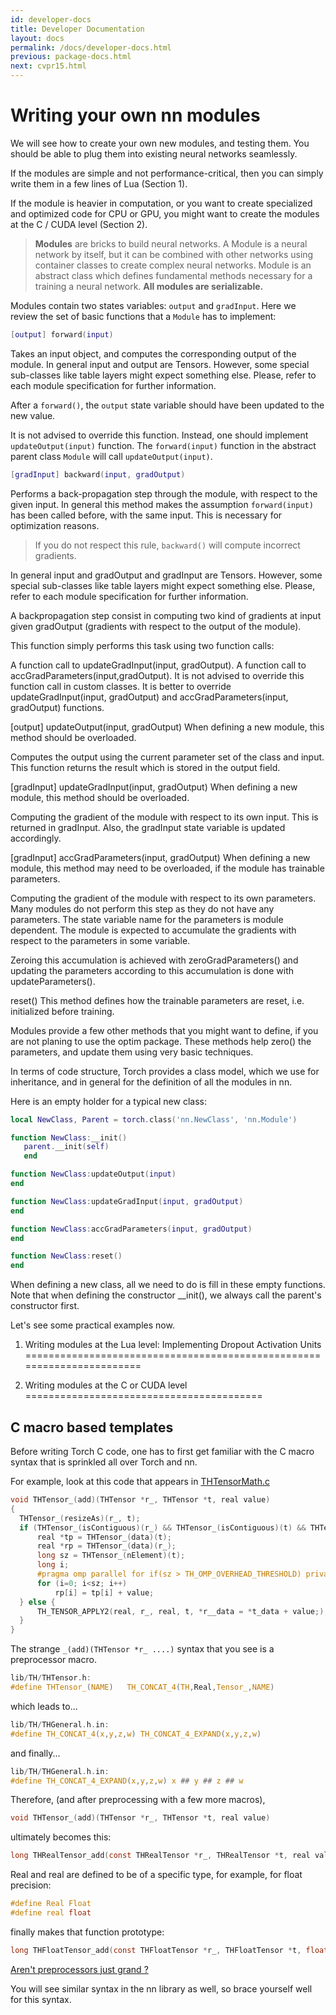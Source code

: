```yaml
---
id: developer-docs
title: Developer Documentation
layout: docs
permalink: /docs/developer-docs.html
previous: package-docs.html
next: cvpr15.html
---
```


Writing your own nn modules
===========================

We will see how to create your own new modules, and testing them.
You should be able to plug them into existing neural networks seamlessly.

If the modules are simple and not performance-critical,
then you can simply write them in a few lines of Lua (Section 1).

If the module is heavier in computation, or you want to create
specialized and optimized code for CPU or GPU, you might want to
create the modules at the C / CUDA level (Section 2).

> **Modules** are bricks to build neural networks. A Module is a neural network by itself, but it can be combined with other networks using container classes to create complex neural networks. Module is an abstract class which defines fundamental methods necessary for a training a neural network. **All modules are serializable.**

Modules contain two states variables: `output` and `gradInput`.
Here we review the set of basic functions that a `Module` has to implement:

```lua
[output] forward(input)
```

Takes an input object, and computes the corresponding output of the module.
In general input and output are Tensors. However, some special
sub-classes like table layers might expect something else.
Please, refer to each module specification for further information.

After a `forward()`, the `output` state variable should have been updated to the new value.

It is not advised to override this function. Instead, one should
implement `updateOutput(input)` function.
The `forward(input)` function in the abstract parent class `Module` will call `updateOutput(input)`.

```lua
[gradInput] backward(input, gradOutput)
```

Performs a back-propagation step through the module, with respect to the given input.
In general this method makes the assumption `forward(input)` has been called before, with the same input.
This is necessary for optimization reasons.

> If you do not respect this rule, `backward()` will compute incorrect gradients.

In general input and gradOutput and gradInput are Tensors.
However, some special sub-classes like table layers might expect something else.
Please, refer to each module specification for further information.

A backpropagation step consist in computing two kind of gradients at input
given gradOutput (gradients with respect to the output of the module).

This function simply performs this task using two function calls:

A function call to updateGradInput(input, gradOutput).
A function call to accGradParameters(input,gradOutput).
It is not advised to override this function call in custom classes.
It is better to override updateGradInput(input, gradOutput) and accGradParameters(input, gradOutput) functions.

[output] updateOutput(input, gradOutput)
When defining a new module, this method should be overloaded.

Computes the output using the current parameter set of the class and input.
This function returns the result which is stored in the output field.

[gradInput] updateGradInput(input, gradOutput)
When defining a new module, this method should be overloaded.

Computing the gradient of the module with respect to its own input.
This is returned in gradInput. Also, the gradInput state variable is updated accordingly.

[gradInput] accGradParameters(input, gradOutput)
When defining a new module, this method may need to be overloaded, if the module has trainable parameters.

Computing the gradient of the module with respect to its own parameters.
Many modules do not perform this step as they do not have any parameters.
The state variable name for the parameters is module dependent.
The module is expected to accumulate the gradients with respect to the parameters in some variable.

Zeroing this accumulation is achieved with zeroGradParameters() and
updating the parameters according to this accumulation is done with updateParameters().

reset()
This method defines how the trainable parameters are reset, i.e. initialized before training.

Modules provide a few other methods that you might want to define,
if you are not planing to use the optim package.
These methods help zero() the parameters, and update them using very basic techniques.

In terms of code structure, Torch provides a class model, which we use for inheritance,
and in general for the definition of all the modules in nn.

Here is an empty holder for a typical new class:

```lua
local NewClass, Parent = torch.class('nn.NewClass', 'nn.Module')

function NewClass:__init()
   parent.__init(self)
   end

function NewClass:updateOutput(input)
end

function NewClass:updateGradInput(input, gradOutput)
end

function NewClass:accGradParameters(input, gradOutput)
end

function NewClass:reset()
end
```

When defining a new class, all we need to do is fill in these empty functions.
Note that when defining the constructor __init(), we always call the parent's constructor first.

Let's see some practical examples now.


1. Writing modules at the Lua level: Implementing Dropout Activation Units
=======================================================================








2. Writing modules at the C or CUDA level
=========================================

## C macro based templates

Before writing Torch C code, one has to first get familiar with the C macro syntax that is sprinkled all over Torch and nn.

For example, look at this code that appears in [THTensorMath.c](https://github.com/torch/torch7/blob/c55a0621ae5f306fcd4edf03bd382dd3729972d9/lib/TH/generic/THTensorMath.c#L374-L388)

```C
void THTensor_(add)(THTensor *r_, THTensor *t, real value)
{
  THTensor_(resizeAs)(r_, t);
  if (THTensor_(isContiguous)(r_) && THTensor_(isContiguous)(t) && THTensor_(nElement)(r_) == THTensor_(nElement)(t)) {
      real *tp = THTensor_(data)(t);
      real *rp = THTensor_(data)(r_);
      long sz = THTensor_(nElement)(t);
      long i;
      #pragma omp parallel for if(sz > TH_OMP_OVERHEAD_THRESHOLD) private(i)
      for (i=0; i<sz; i++)
          rp[i] = tp[i] + value;
  } else {
      TH_TENSOR_APPLY2(real, r_, real, t, *r__data = *t_data + value;);
  }
}
```

The strange `_(add)(THTensor *r_ ....)` syntax that you see is a preprocessor macro.

```C
lib/TH/THTensor.h:
#define THTensor_(NAME)   TH_CONCAT_4(TH,Real,Tensor_,NAME)
```
which leads to...

```C
lib/TH/THGeneral.h.in:
#define TH_CONCAT_4(x,y,z,w) TH_CONCAT_4_EXPAND(x,y,z,w)
```
and finally...

```C
lib/TH/THGeneral.h.in:
#define TH_CONCAT_4_EXPAND(x,y,z,w) x ## y ## z ## w
```

Therefore, (and after preprocessing with a few more macros),

```C
void THTensor_(add)(THTensor *r_, THTensor *t, real value)
```

ultimately becomes this:

```C
long THRealTensor_add(const THRealTensor *r_, THRealTensor *t, real value)
```

Real and real are defined to be of a specific type, for example, for float precision:

```C
#define Real Float
#define real float
```

finally makes that function prototype:

```C
long THFloatTensor_add(const THFloatTensor *r_, THFloatTensor *t, float value)
```

[Aren't preprocessors just grand ?](http://stackoverflow.com/questions/30420807/strange-c-syntax-in-lua-library)

You will see similar syntax in the nn library as well, so brace yourself well for this syntax.